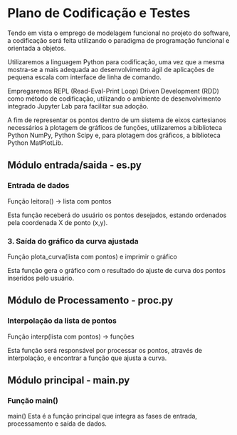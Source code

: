# Plano de Codificação e Testes

Tendo em vista o emprego de modelagem funcional no projeto do software, a codificação será feita utilizando o paradigma de programação funcional e orientada a objetos.

Utilizaremos a linguagem Python para codificação, uma vez que a mesma mostra-se a mais adequada ao desenvolvimento ágil de aplicações de pequena escala com interface de linha de comando.

Empregaremos REPL (Read-Eval-Print Loop) Driven Development (RDD) como método de codificação, utilizando o ambiente de desenvolvimento integrado Jupyter Lab para facilitar sua adoção.

A fim de representar os pontos dentro de um sistema de eixos cartesianos necessários à plotagem de gráficos de funções, utilizaremos a biblioteca Python NumPy, Python Scipy e, para plotagem dos gráficos, a biblioteca Python MatPlotLib.


## Módulo entrada/saida - es.py

### Entrada de dados

Função leitora() -> lista com pontos

Esta função receberá do usuário os pontos desejados, estando ordenados pela coordenada X de ponto (x,y).


### 3. Saída do gráfico da curva ajustada

Função plota_curva(lista com pontos) e imprimir o gráfico

Esta função gera o gráfico com o resultado do ajuste de curva dos pontos inseridos pelo usuário. 



## Módulo de Processamento - proc.py

### Interpolação da lista de pontos

Função interp(lista com pontos) -> funções

Esta função será responsável por processar os pontos, através de interpolação, e encontrar a função que ajusta a curva.



## Módulo principal - __main__.py

### Função main()

main()
Esta é a função principal que integra as fases de entrada, processamento e saída de dados.
